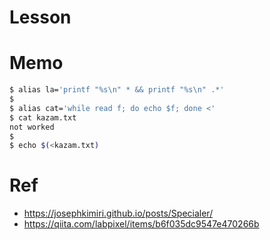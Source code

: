 # Lesson


# Memo
```zsh
$ alias la='printf "%s\n" * && printf "%s\n" .*'
$
$ alias cat='while read f; do echo $f; done <'
$ cat kazam.txt
not worked
$
$ echo $(<kazam.txt)
```

# Ref
- https://josephkimiri.github.io/posts/Specialer/  
- https://qiita.com/labpixel/items/b6f035dc9547e470266b  